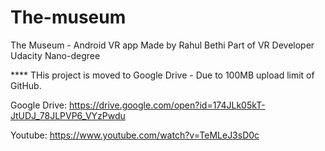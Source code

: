 # The-museum
The Museum - Android VR app
Made by Rahul Bethi
Part of VR Developer Udacity Nano-degree

**** THis project is moved to Google Drive - Due to 100MB upload limit of GitHub.

Google Drive: https://drive.google.com/open?id=174JLk05kT-JtUDJ_78JLPVP6_VYzPwdu

Youtube: https://www.youtube.com/watch?v=TeMLeJ3sD0c
